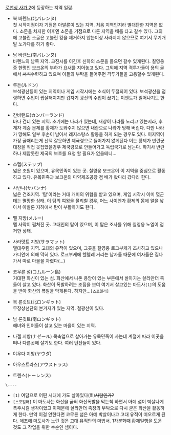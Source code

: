 [로맨싱 사가 2](%EB%A1%9C%EB%A7%A8%EC%8B%B1%20%EC%82%AC%EA%B0%80%202.md)에 등장하는
지역 일람.

  * 북 바렌느(北バレンヌ)  
첫 시작지점이자 기점은 아발론이 있는 지역. 처음 지역인지라 별대단한 지역은 없다. 소몬을 차지한 이후엔 소몬을 기점으로 다른 지역을 배를
타고 갈수 있다. 그외에 고블린 소굴은 고블린 킹을 제거하지 않는이상 사라지지 않으므로 여기서 무기개발 노가다를 하기 좋다.  

  * 남 바렌느(南バレンヌ)  
바렌느의 남쪽 지역. 크진시를 이긴후 신하의 소문을 들으면 갈수 있게된다. 칠영웅 중 한명인 보크온의 부하가 요새를 지어놓고 있다. 그외에
지역 격투가들이 용의 굴에서 <del>서식</del>수련하고 있으며 이들의 부탁을 들어주면 격투가들을 고용할수 있게된다.  

  * 루든(ルドン)  
보석광산등이 있는 지역이나 게임 시작시에는 소식이 두절되어 있다. 보석광산을 점령하면 수입이 짭잘해지지만 갑자기 광산의 수입이 끊기는
이벤트가 일어나기도 한다.  

  * 간바랜드(カンバーランド)  
바다 건너 있는 지역. 초기에는 나라가 있는데, 재상이 나라를 노리고 있는지라, 후계자 계승 문제를 황제가 도와주지 않으면 내란으로 나라가
망해 버린다. 다만 나라가 망해도 일부 후손이 남아서 레지스탕스 활동을 하게 되는 경우도 있다. 이지역이 가장 골때리는게 선택 잘못하면
제국령으로 들어가지 않게된다 이는 황제가 반란군 대장을 직접 못잡았을경우 제국령으로 안들어가고 독립국가로 남는다. 하기사 반란하나 제압못한
제국의 보호를 요청 할 필요가 없을테니...  

  * 스텝(ステップ)  
넓은 초원이 있으며, 유목민족이 있는 곳. 칠영웅 보크온이 이 지역을 중심으로 활동하고 있다. 유목민족과 보크온의 마약제조공장 겸 배가
왔다리 갔다리 한다.  

  * 사반나(サバンナ)  
넓은 건조지역. '탐'이라는 거대 개미의 위협을 받고 있으며, 게임 시작시 이미 몇군데는 멸망한 상태. 이 탐의 여왕을 물리칠 경우, 어느
사이엔가 황제의 몸에 알을 낳아서 아발론 지하에서 탐이 부활하기도 한다.  

  * 멜 지방(メルー)  
멜 사막이 펼쳐진 곳. 고대인의 탑이 있으며, 이 탑은 조사를 위해 칠영웅 노엘이 점거한 상태.  

  * 사라맛트 지방(サラマット)  
열대우림 지역. 고대의 유적이 있으며, 그곳을 칠영웅 로크부케가 조사하고 있으나 가디언에 의해 막혀 있다. 로크부케에 헬렐레 거리는 남자들
때문에 여자들은 집나가서 따로 마을을 차렸다(...)  

  * 코무른 섬(コムルーン島)  
거대한 화신이 있는 섬. 화산에서 나온 용암이 있는 부분에서 살아가는 살라만더 족들이 살고 있다. 화산이 폭발하려는 조짐을 보여 여기서
살고있는 마도사`[1]`의 도움을 받아 화산의 폭발을 막게된다. 하지만...`[스포일러]`

  * 북 론깃트(北ロンギット)  
무장상선단의 본거지가 있는 지역. 철광산이 있다.  

  * 남 론깃트(南ロンギット)  
해녀와 인어들이 살고 있는 마을이 있는 지역.  

  * 나젤 지방(ナゼール)
목축업으로 살아가는 유목민족이 사는데 계절에 따라 이곳을 떠나 다른곳에 살기도 한다. 여러 던전들이 있다.  

  * 야우다 지방(ヤウダ)  

  * 아우스트라스(アウストラス)  

  * 트렌스(トーレンス)  

`\----`

  * `[1]` 여담으로 어떤 시대에 가도 살아있다(!!!)<del>사람인가?</del>
  * `[스포일러]` 이 마도사는 화산을 굳혀 화산폭발을 막는척 하면서 아예 섬이 박살나게 폭주시킬 생각이었고 이때문에 살라만더 족장의 부탁으로 다시 굳은 화산을 활동하게 한다. 만약 이걸 안한다면 코무른 섬은 아예 박살이나고 고대 유적이 떠오르게 된다. 애초에 마도사가 노린 것은 고대 유적안의 마법서. 1차분화때 황제일행을 도운 것도 그 작업을 위한 수순인 셈이다.

